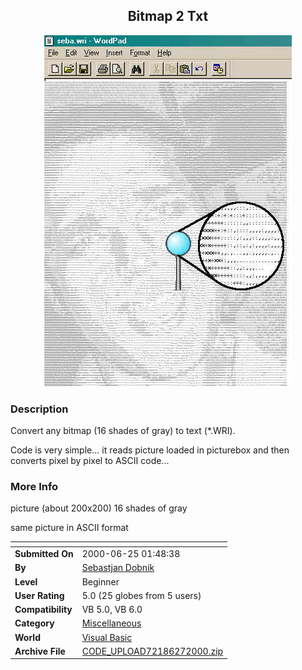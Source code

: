 ﻿<div align="center">

## Bitmap 2 Txt

<img src="PIC20006241336324708.jpg">
</div>

### Description

Convert any bitmap (16 shades of gray) to text (*.WRI).

Code is very simple... it reads picture loaded in picturebox and then converts pixel by pixel to ASCII code...
 
### More Info
 
picture (about 200x200) 16 shades of gray

same picture in ASCII format


<span>             |<span>
---                |---
**Submitted On**   |2000-06-25 01:48:38
**By**             |[Sebastjan Dobnik](https://github.com/Planet-Source-Code/PSCIndex/blob/master/ByAuthor/sebastjan-dobnik.md)
**Level**          |Beginner
**User Rating**    |5.0 (25 globes from 5 users)
**Compatibility**  |VB 5\.0, VB 6\.0
**Category**       |[Miscellaneous](https://github.com/Planet-Source-Code/PSCIndex/blob/master/ByCategory/miscellaneous__1-1.md)
**World**          |[Visual Basic](https://github.com/Planet-Source-Code/PSCIndex/blob/master/ByWorld/visual-basic.md)
**Archive File**   |[CODE\_UPLOAD72186272000\.zip](https://github.com/Planet-Source-Code/sebastjan-dobnik-bitmap-2-txt__1-9223/archive/master.zip)








